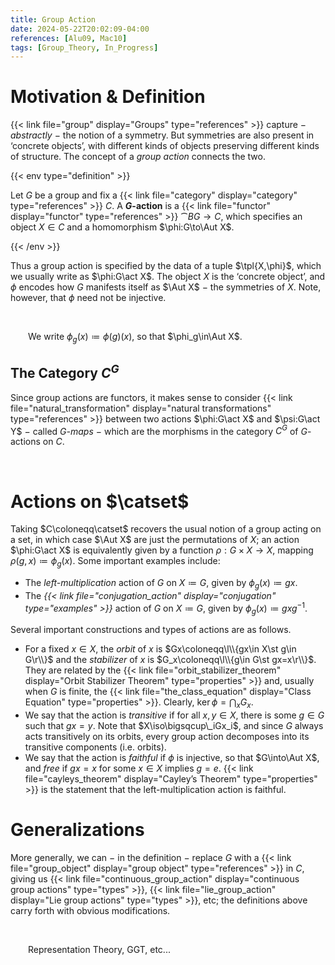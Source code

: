 ```yaml
---
title: Group Action
date: 2024-05-22T20:02:09-04:00
references: [Alu09, Mac10]
tags: [Group_Theory, In_Progress]
---
```


# Motivation & Definition

{{< link file="group" display="Groups" type="references" >}} capture $-$ *abstractly* $-$ the notion of a symmetry. But symmetries are also present in ‘concrete objects’, with different kinds of objects preserving different kinds of structure. The concept of a *group action* connects the two.

{{< env type="definition" >}}

Let $G$ be a group and fix a {{< link file="category" display="category" type="references" >}} $C$. A **$G$-action** is a {{< link file="functor" display="functor" type="references" >}} $\cat{B}G\to C$, which specifies an object $X\in C$ and a homomorphism $\phi:G\to\Aut X$.

{{< /env >}}

Thus a group action is specified by the data of a tuple $\tpl{X,\phi}$, which we usually write as $\phi:G\act X$. The object $X$ is the ‘concrete object’, and $\phi$ encodes how $G$ manifests itself as $\Aut X$ $-$ the symmetries of $X$. Note, however, that $\phi$ need not be injective.

<br>

&emsp;&emsp;We write $\phi_g(x)\coloneqq\phi(g)(x)$, so that $\phi_g\in\Aut X$.

<div class="space"></div>

## The Category $C^G$

Since group actions are functors, it makes sense to consider {{< link file="natural_transformation" display="natural transformations" type="references" >}} between two actions $\phi:G\act X$ and $\psi:G\act Y$ $-$ called *$G$-maps* $-$ which are the morphisms in the category $C^G$ of $G$-actions on $C$.

<br>

# Actions on $\catset$

Taking $C\coloneqq\catset$ recovers the usual notion of a group acting on a set, in which case $\Aut X$ are just the permutations of $X$; an action $\phi:G\act X$ is equivalently given by a function $\rho:G\times X\to X$, mapping $\rho(g,x)\coloneqq\phi_g(x)$. Some important examples include:
* The *left-multiplication* action of $G$ on $X\coloneqq G$, given by $\phi_g(x)\coloneqq gx$.
* The *{{< link file="conjugation_action" display="conjugation" type="examples" >}}* action of $G$ on $X\coloneqq G$, given by $\phi_g(x)\coloneqq gxg^{-1}$.

Several important constructions and types of actions are as follows.
* For a fixed $x\in X$, the *orbit* of $x$ is $Gx\coloneqq\l\\{gx\in X\st g\in G\r\\}$ and the *stabilizer* of $x$ is $G_x\coloneqq\l\\{g\in G\st gx=x\r\\}$. They are related by the {{< link file="orbit_stabilizer_theorem" display="Orbit Stabilizer Theorem" type="properties" >}} and, usually when $G$ is finite, the {{< link file="the_class_equation" display="Class Equation" type="properties" >}}. Clearly, $\ker\phi=\bigcap_xG_x$.
* We say that the action is *transitive* if for all $x,y\in X$, there is some $g\in G$ such that $gx=y$. Note that $X\iso\bigsqcup\_iGx_i$, and since $G$ always acts transitively on its orbits, every group action decomposes into its transitive components (i.e. orbits).
* We say that the action is *faithful* if $\phi$ is injective, so that $G\into\Aut X$, and *free* if $gx=x$ for some $x\in X$ implies $g=e$. {{< link file="cayleys_theorem" display="Cayley’s Theorem" type="properties" >}} is the statement that the left-multiplication action is faithful.

# Generalizations

More generally, we can $-$ in the definition $-$ replace $G$ with a {{< link file="group_object" display="group object" type="references" >}} in $C$, giving us {{< link file="continuous_group_action" display="continuous group actions" type="types" >}}, {{< link file="lie_group_action" display="Lie group actions" type="types" >}}, etc; the definitions above carry forth with obvious modifications.

<br>

&emsp;&emsp;Representation Theory, GGT, etc...
